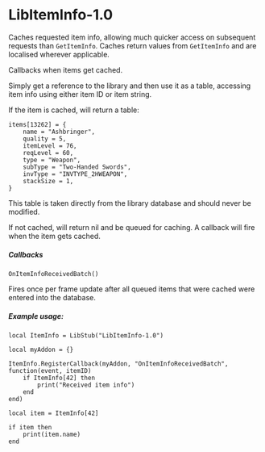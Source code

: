 # LibItemInfo-1.0

Caches requested item info, allowing much quicker access on subsequent requests than `GetItemInfo`. Caches return values from `GetItemInfo` and are localised wherever applicable.

Callbacks when items get cached.

Simply get a reference to the library and then use it as a table, accessing item info using either item ID or item string.

If the item is cached, will return a table:

```
items[13262] = {
	name = "Ashbringer",
	quality = 5,
	itemLevel = 76,
	reqLevel = 60,
	type = "Weapon",
	subType = "Two-Handed Swords",
	invType = "INVTYPE_2HWEAPON",
	stackSize = 1,
}
```

This table is taken directly from the library database and should never be modified.

If not cached, will return nil and be queued for caching. A callback will fire when the item gets cached.

##### Callbacks

```
OnItemInfoReceivedBatch()
```

Fires once per frame update after all queued items that were cached were entered into the database.

##### Example usage:

```
local ItemInfo = LibStub("LibItemInfo-1.0")

local myAddon = {}

ItemInfo.RegisterCallback(myAddon, "OnItemInfoReceivedBatch", function(event, itemID)
	if ItemInfo[42] then
		print("Received item info")
	end
end)

local item = ItemInfo[42]

if item then
	print(item.name)
end
```
